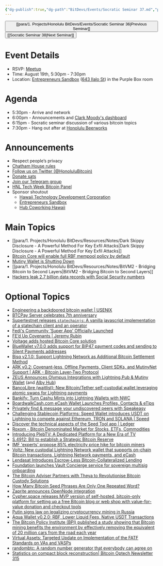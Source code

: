 ```yaml
---
{"dg-publish":true,"dg-path":"BitDevs/Events/Socratic Seminar 37.md","permalink":"/bit-devs/events/socratic-seminar-37/","title":"Socratic Seminar 37","tags":["bitdevs","bitcoin","resource","socratic-37"],"noteIcon":"3","created":"2024-08-03T11:17:58.394-10:00","updated":"2024-08-19T07:55:31.846-10:00"}
---
```




<button class="obsidian-button previous-seminar">[[para/1. Projects/Honolulu BitDevs/Events/Socratic Seminar 36\|Previous Seminar]]</button> <button class="obsidian-button next-seminar">[[Socratic Seminar 38\|Next Seminar]]</button>

# Event Details

- RSVP: [Meetup](https://www.meetup.com/honolulu-bitdevs/events/302619904)
- Time: August 19th, 5:30pm - 7:30pm
- Location: [Entrepreneurs Sandbox](https://sandboxhawaii.org/) ([643 Ilalo St](https://goo.gl/maps/3Zj38htV13iUn4dcA)) in the Purple Box room

# Agenda

- 5:30pm - Arrive and network  
- 6:00pm - Announcements and [Clark Moody's dashboard](https://bitcoin.clarkmoody.com/dashboard/)
- 6:15pm - Socratic seminar discussion of various bitcoin topics
- 7:30pm - Hang out after at [Honolulu Beerworks](https://www.honolulubeerworks.com/)

# Announcements

- Respect people’s privacy
- [Chatham House rules](https://www.chathamhouse.org/about-us/chatham-house-rule)
- [Follow us on Twitter (@HonoluluBitcoin)](https://twitter.com/HonoluluBitcoin)
- [Donate sats](https://checkout.opennode.com/p/5dea6b7a-d33c-4fda-b54c-98f092814c7d)
- [Join our Telegram group](https://t.me/+Ho8M3ZAFmC5mY2Mx)
- [HNL Tech Week Bitcoin Panel](https://lu.ma/4p1dbugp)
- Sponsor shoutout
	- [Hawaii Technology Development Corporation](https://www.htdc.org/about/)
	- [Entrepreneurs Sandbox](https://sandboxhawaii.org/)
	- [Hub Coworking Hawaii](https://hubcoworkinghi.com/)

# Main Topics

- [[para/1. Projects/Honolulu BitDevs/Resources/Notes/Dark Skippy Disclosure - A Powerful Method For Key Exfil Attacks\|Dark Skippy Disclosure - A Powerful Method For Key Exfil Attacks]]
- [Bitcoin Core will enable full RBF mempool policy by default](https://github.com/bitcoin/bitcoin/pull/30493) 
- [Mutiny Wallet is Shutting Down](https://blog.mutinywallet.com/mutiny-wallet-is-shutting-down/)
- [[para/1. Projects/Honolulu BitDevs/Resources/Notes/BitVM2 - Bridging Bitcoin to Second Layers\|BitVM2 - Bridging Bitcoin to Second Layers]]
- [Hackers leak 2.7 billion data records with Social Security numbers](https://www.bleepingcomputer.com/news/security/hackers-leak-27-billion-data-records-with-social-security-numbers/)

# Optional Topics

- [Engineering a backdoored bitcoin wallet | USENIX](https://www.usenix.org/conference/woot24/presentation/scott)
- [BTCPay Server celebrates 7th anniversary](https://primal.net/e/note1kdrrlths96t4mrrdxgwec50cld25j5u56x5cpvw49xvf6zacwf2s7vjex0)
- [Supertestnet releases `statechainjs`: A vanilla javascript implementation of a statechain client and an operator](https://github.com/supertestnet/statechainjs)
- [Fedi's Community 'Super App' Officially Launched](https://www.nobsbitcoin.com/fedi-app-v1-18/) 
- [FE’d Up Covenants | Jeremy Rubin](https://rubin.io/public/pdfs/fedcov.pdf)
- [Voltage adds hosted Bitcoin Core solution](https://www.voltage.cloud/blog/streamline-your-bitcoin-development-introducing-voltages-bitcoin-core-solution)
- [BlueWallet v7.0.0 adds support for BIP47 payment codes and sending to Silent Payments addresses](https://x.com/bluewalletio/status/1825485970696724663)
- [Bisq v2.1.0: Support Lightning Network as Additional Bitcoin Settlement Method](https://www.nobsbitcoin.com/bisq-v2-1-0/)
- [ARK v0.2: Covenant-less, Offline Payments, Client SDKs, and MutinyNet Support | ARK - Bitcoin Layer-Two Protocol](https://arkdev.info/blog/ark-release-v0.2/)
- [ZEUS Announces Olympus Integrations with Lightning.Pub & Mutiny Wallet](https://www.nobsbitcoin.com/zeus-announces-olympus-integrations-into-lightning-pub-mutiny-wallet/) (and [Alby Hub](https://x.com/ZeusLN/status/1825516678479769732))
- [BancoLibre (waitlist): New Bitcoin/Tether self-custodial wallet leveraging atomic swaps for Lightning payments](https://bancolibre.com/) 
- [Bankify: Turn Cashu Mints into Lightning Wallets with NWC](https://www.nobsbitcoin.com/introducing-bankify/)
- [BoardwalkCash.com eCash Wallet Launches Profiles, Contacts & eTips](https://stacker.news/items/629881)
- [Privately find & message your undiscovered peers with Speakeasy](https://www.tonk.xyz/posts/speakeasy)
- [Challenging Stablecoin Platforms: Speed Wallet introduces USDT on Lightning to compete against Ethereum, TRON and SOLANA | Speed](https://www.tryspeed.com/blog/speed-wallet-introduces-usdt-on-lightning/)
- [Discover the technical aspects of the Seed Tool app | Ledger](https://www.ledger.com/blog/seed-tool-app) 
- [Roxom - Bitcoin Denominated Market for Stocks, ETFs, Commodities](https://roxom.com/)
- [Introducing PlebTV: A Dedicated Platform for a New Era of TV](https://www.pleblab.dev/blog-detail/pleblab-launches-plebtv-a-dedicated-platform-for-a-new-era-of-tv)
- [S.4912: Bill to establish a Strategic Bitcoin Reserve](https://www.congress.gov/bill/118th-congress/senate-bill/4912?q=%7B%22search%22:%22S4912%22%7D&s=2&r=1)
- [IMF 'experts' propose 85% electricity price hike for bitcoin miners](https://www.imf.org/en/Blogs/Articles/2024/08/15/carbon-emissions-from-ai-and-crypto-are-surging-and-tax-policy-can-help)
- [Voltz: New custodial Lightning Network wallet that supports on-chain Bitcoin transactions, Lightning Network payments, and eCash](https://www.lnvoltz.xyz/)
- [Lendasat Introduces Escrow-Less Bitcoin-Collateralized Lending](https://stacker.news/items/648140)
- [Foundation launches Vault Concierge service for sovereign multisig onboarding](https://foundation.xyz/vault-concierge/)
- [The Bitcoin Adviser Partners with Theya to Revolutionise Bitcoin Custody Solutions](https://content.thebitcoinadviser.com/blog/theya-and-the-bitcoin-adviser)
- [How Many Bitcoin Seed Phrases Are Only One Repeated Word?](https://blog.lopp.net/how-many-bitcoin-seed-phrases-are-only-one-repeated-word/)
- [Zaprite announces OpenNode integration](https://blog.zaprite.com/how-to-connect-an-opennode-account/)
- [Cypher.space releases MVP version of self-hosted, bitcoin-only platform for setting up a free Bitcoin blog or web shop with value-for-value donation and checkout tools](https://cypher.space/note/5fbc185a7560808a2ebe6ac10f2e42e1a1accb3fb89633c9fc77e00da7cbe295)
- [Putin signs law on legalizing cryptocurrency mining in Russia](https://tass.com/economy/1826725)
- [Aqua Wallet v0.2.0: RBF, Lower Liquid Fees, Native USDT Transactions](https://www.nobsbitcoin.com/aqua-wallet-v0-2-0/)
- [The Bitcoin Policy Institute (BPI) published a study showing that Bitcoin mining benefits the environment by effectively removing the equivalent of 20 million cars from the road each year](https://cdn.prod.website-files.com/627aa615676bdd1d47ec97d4/66a02960ca5d7628f2080909_BPI%202024%20Margot%20Policy%20Report.pdf)
- [Virtual Assets: Targeted Update on Implementation of the FATF Standards on VAs and VASPs](https://www.fatf-gafi.org/en/publications/Fatfrecommendations/targeted-update-virtual-assets-vasps-2024.html)
- [randombtc: A random number generator that everybody can agree on](https://github.com/callebtc/randombtc)
- [Statistics on compact block reconstruction| Bitcoin Optech Newsletter 315](https://bitcoinops.org/en/newsletters/2024/08/09/#statistics-on-compact-block-reconstruction)

